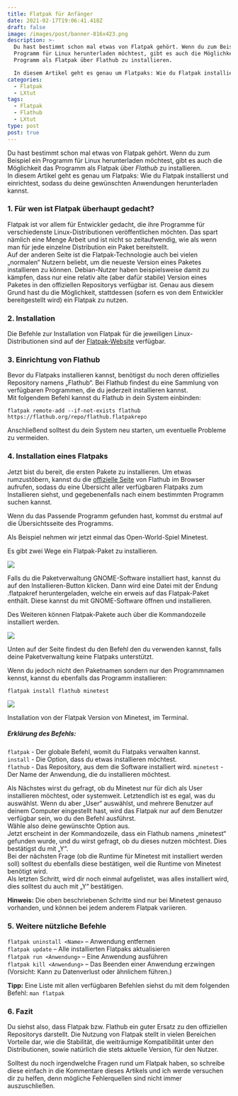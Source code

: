 ```yaml
---
title: Flatpak für Anfänger
date: 2021-02-17T19:06:41.418Z
draft: false
image: /images/post/banner-816x423.png
description: >-
  Du hast bestimmt schon mal etwas von Flatpak gehört. Wenn du zum Beispiel ein
  Programm für Linux herunterladen möchtest, gibt es auch die Möglichkeit das
  Programm als Flatpak über Flathub zu installieren.

  In diesem Artikel geht es genau um Flatpaks: Wie du Flatpak installierst und einrichtest, sodass du deine gewünschten Anwendungen herunterladen kannst.
categories:
  - Flatpak
  - LXtut
tags:
  - Flatpak
  - Flathub
  - LXtut
type: post
post: true
---
```

 Du hast bestimmt schon mal etwas von Flatpak gehört. Wenn du zum Beispiel ein Programm für Linux herunterladen möchtest, gibt es auch die Möglichkeit das Programm als Flatpak über *Flathub* zu installieren.\
In diesem Artikel geht es genau um Flatpaks: Wie du Flatpak installierst und einrichtest, sodass du deine gewünschten Anwendungen herunterladen kannst.

### 1. Für wen ist Flatpak überhaupt gedacht?

Flatpak ist vor allem für Entwickler gedacht, die ihre Programme für verschiedenste Linux-Distributionen veröffentlichen möchten. Das spart nämlich eine Menge Arbeit und ist nicht so zeitaufwendig, wie als wenn man für jede einzelne Distribution ein Paket bereitstellt.\
Auf der anderen Seite ist die Flatpak-Technologie auch bei vielen „normalen“ Nutzern beliebt, um die neueste Version eines Paketes installieren zu können. Debian-Nutzer haben beispielsweise damit zu kämpfen, dass nur eine relativ alte (aber dafür stabile) Version eines Paketes in den offiziellen Repositorys verfügbar ist. Genau aus diesem Grund hast du die Möglichkeit, stattdessen (sofern es von dem Entwickler bereitgestellt wird) ein Flatpak zu nutzen.

### 2. Installation

Die Befehle zur Installation von Flatpak für die jeweiligen Linux-Distributionen sind auf der [Flatpak-Website](https://flatpak.org/setup/) verfügbar.

### 3. Einrichtung von Flathub

Bevor du Flatpaks installieren kannst, benötigst du noch deren offizielles Repository namens „Flathub“. Bei Flathub findest du eine Sammlung von verfügbaren Programmen, die du jederzeit installieren kannst.\
Mit folgendem Befehl kannst du Flathub in dein System einbinden:

`flatpak remote-add --if-not-exists flathub https://flathub.org/repo/flathub.flatpakrepo`

Anschließend solltest du dein System neu starten, um eventuelle Probleme zu vermeiden.

### 4. Installation eines Flatpaks

Jetzt bist du bereit, die ersten Pakete zu installieren. Um etwas rumzustöbern, kannst du die [offizielle Seite](https://flathub.org) von Flathub im Browser aufrufen, sodass du eine Übersicht aller verfügbaren Flatpaks zum Installieren siehst, und gegebenenfalls nach einem bestimmten Programm suchen kannst.

Wenn du das Passende Programm gefunden hast,
kommst du erstmal auf die Übersichtsseite des Programms.

Als Beispiel nehmen wir jetzt einmal das Open-World-Spiel Minetest.

Es gibt zwei Wege ein Flatpak-Paket zu installieren.

![](/images/post/bildschirmfoto-von-2021-02-08-09-48-41.png)

Falls du die Paketverwaltung GNOME-Software installiert hast, kannst du auf den Installieren-Button klicken. Dann wird eine Datei mit der Endung .flatpakref heruntergeladen, welche ein erweis auf das Flatpak-Paket enthält. Diese kannst du mit GNOME-Software öffnen und installieren.

Des Weiteren können Flatpak-Pakete auch über die Kommandozeile installiert werden.

![](/images/post/bildschirmfoto-von-2021-02-08-09-48-53.png)

Unten auf der Seite findest du den Befehl den du verwenden kannst, falls deine Paketverwaltung keine Flatpaks unterstützt.

Wenn du jedoch nicht den Paketnamen sondern nur den Programmnamen kennst, kannst du ebenfalls das Programm installieren:

`flatpak install flathub minetest`

![](/images/post/terminal-beispiel-flatpak-installation-1024x484.png)

Installation von der Flatpak Version von Minetest, im Terminal.

##### Erklärung des Befehls:

`flatpak`  - Der globale Befehl, womit du Flatpaks verwalten kannst.\
`install`  - Die Option, dass du etwas installieren möchtest.\
`flathub`  - Das Repository, aus dem die Software installiert wird. 
`minetest` - Der Name der Anwendung, die du installieren möchtest.

Als Nächstes wirst du gefragt, ob du Minetest nur für dich als User installieren möchtest, oder systemweit. Letztendlich ist es egal, was du auswählst. Wenn du aber „User“ auswählst, und mehrere Benutzer auf deinem Computer eingestellt hast, wird das Flatpak nur auf dem Benutzer verfügbar sein, wo du den Befehl ausführst.\
Wähle also deine gewünschte Option aus.\
Jetzt erscheint in der Kommandozeile, dass ein Flathub namens „minetest“ gefunden wurde, und du wirst gefragt, ob du dieses nutzen möchtest. Dies bestätigst du mit „Y“.\
Bei der nächsten Frage (ob die Runtime für Minetest mit installiert werden soll) solltest du ebenfalls diese bestätigen, weil die Runtime von Minetest benötigt wird.\
Als letzten Schritt, wird dir noch einmal aufgelistet, was alles installiert wird, dies solltest du auch mit „Y“ bestätigen.

**Hinweis:** Die oben beschriebenen Schritte sind nur bei Minetest genauso vorhanden, und können bei jedem anderem Flatpak variieren.

### 5. Weitere nützliche Befehle

`flatpak uninstall <Name>` – Anwendung entfernen\
`flatpak update` – Alle installierten Flatpaks aktualisieren\
`flatpak run <Anwendung>` – Eine Anwendung ausführen\
`flatpak kill <Anwendung>` – Das Beenden einer Anwendung erzwingen (Vorsicht: Kann zu Datenverlust oder ähnlichem führen.)

**Tipp:** Eine Liste mit allen verfügbaren Befehlen siehst du mit dem folgenden Befehl: `man flatpak`

### 6. Fazit

Du siehst also, dass Flatpak bzw. Flathub ein guter Ersatz zu den offiziellen Repositorys darstellt. Die Nutzung von Flatpak stellt in vielen Bereichen Vorteile dar, wie die Stabilität, die weiträumige Kompatibilität unter den Distributionen, sowie natürlich die stets aktuelle Version, für den Nutzer.

Solltest du noch irgendwelche Fragen rund um Flatpak haben, so schreibe diese einfach in die Kommentare dieses Artikels und ich werde versuchen dir zu helfen, denn mögliche Fehlerquellen sind nicht immer auszuschließen.
